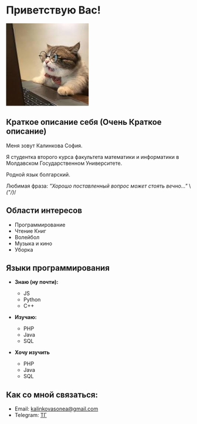 # Приветствую Вас!

![image](images/cat.jpg)

## Краткое описание себя (Очень Краткое описание)

Меня зовут Калинкова София.

Я студентка второго курса факультета математики и информатики в Молдавском Государственном Университете.

Родной язык болгарский.

Любимая фраза: *"Хорошо поставленный вопрос может стоять вечно..."* \\_("/)_/

## Области интересов

  - Программирование
  - Чтение Книг
  - Волейбол
  - Музыка и кино 
  - Уборка

## Языки программирования

- **Знаю (ну почти):**
  - JS
  - Python
  - C++

- **Изучаю:**

  - PHP
  - Java
  - SQL

- **Хочу изучить**

  - PHP
  - Java
  - SQL

## Как со мной связаться:

  - Email: kalinkovasonea@gmail.com
  - Telegram: [ТГ](https://t.me/sonimooo)
